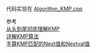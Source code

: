 



代码实现在 [Algorithm_KMP.cpp](C++_Code/Algorithm_KMP.cpp)

参考  
[从头到尾彻底理解KMP](http://blog.csdn.net/v_july_v/article/details/7041827)  
[详解KMP算法](http://www.cnblogs.com/yjiyjige/p/3263858.html)  
[手算KMP匹配的Next值和Nextval值](https://www.slyar.com/blog/kmp-next-nextval.html)  

